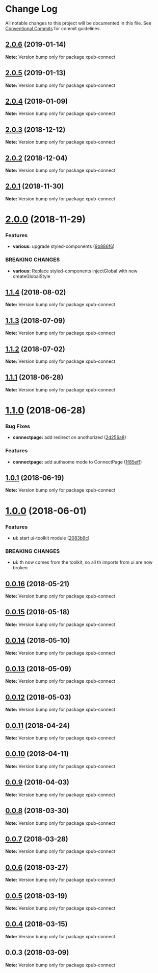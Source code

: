 # Change Log

All notable changes to this project will be documented in this file.
See [Conventional Commits](https://conventionalcommits.org) for commit guidelines.

## [2.0.6](https://gitlab.coko.foundation/pubsweet/pubsweet/compare/xpub-connect@2.0.5...xpub-connect@2.0.6) (2019-01-14)

**Note:** Version bump only for package xpub-connect





## [2.0.5](https://gitlab.coko.foundation/pubsweet/pubsweet/compare/xpub-connect@2.0.4...xpub-connect@2.0.5) (2019-01-13)

**Note:** Version bump only for package xpub-connect





## [2.0.4](https://gitlab.coko.foundation/pubsweet/pubsweet/compare/xpub-connect@2.0.3...xpub-connect@2.0.4) (2019-01-09)

**Note:** Version bump only for package xpub-connect





## [2.0.3](https://gitlab.coko.foundation/pubsweet/pubsweet/compare/xpub-connect@2.0.2...xpub-connect@2.0.3) (2018-12-12)

**Note:** Version bump only for package xpub-connect





## [2.0.2](https://gitlab.coko.foundation/pubsweet/pubsweet/compare/xpub-connect@2.0.1...xpub-connect@2.0.2) (2018-12-04)

**Note:** Version bump only for package xpub-connect





## [2.0.1](https://gitlab.coko.foundation/pubsweet/pubsweet/compare/xpub-connect@2.0.0...xpub-connect@2.0.1) (2018-11-30)

**Note:** Version bump only for package xpub-connect





# [2.0.0](https://gitlab.coko.foundation/pubsweet/pubsweet/compare/xpub-connect@1.1.4...xpub-connect@2.0.0) (2018-11-29)


### Features

* **various:** upgrade styled-components ([9b886f6](https://gitlab.coko.foundation/pubsweet/pubsweet/commit/9b886f6))


### BREAKING CHANGES

* **various:** Replace styled-components injectGlobal with new createGlobalStyle





<a name="1.1.4"></a>
## [1.1.4](https://gitlab.coko.foundation/pubsweet/pubsweet/compare/xpub-connect@1.1.3...xpub-connect@1.1.4) (2018-08-02)




**Note:** Version bump only for package xpub-connect

<a name="1.1.3"></a>
## [1.1.3](https://gitlab.coko.foundation/pubsweet/pubsweet/compare/xpub-connect@1.1.2...xpub-connect@1.1.3) (2018-07-09)




**Note:** Version bump only for package xpub-connect

<a name="1.1.2"></a>
## [1.1.2](https://gitlab.coko.foundation/pubsweet/pubsweet/compare/xpub-connect@1.1.1...xpub-connect@1.1.2) (2018-07-02)




**Note:** Version bump only for package xpub-connect

<a name="1.1.1"></a>
## [1.1.1](https://gitlab.coko.foundation/pubsweet/pubsweet/compare/xpub-connect@1.1.0...xpub-connect@1.1.1) (2018-06-28)




**Note:** Version bump only for package xpub-connect

<a name="1.1.0"></a>
# [1.1.0](https://gitlab.coko.foundation/pubsweet/pubsweet/compare/xpub-connect@1.0.1...xpub-connect@1.1.0) (2018-06-28)


### Bug Fixes

* **connectpage:** add redirect on anothorized ([2d256a8](https://gitlab.coko.foundation/pubsweet/pubsweet/commit/2d256a8))


### Features

* **connectpage:** add authsome mode to ConnectPage ([1f85eff](https://gitlab.coko.foundation/pubsweet/pubsweet/commit/1f85eff))




<a name="1.0.1"></a>
## [1.0.1](https://gitlab.coko.foundation/pubsweet/pubsweet/compare/xpub-connect@1.0.0...xpub-connect@1.0.1) (2018-06-19)




**Note:** Version bump only for package xpub-connect

<a name="1.0.0"></a>
# [1.0.0](https://gitlab.coko.foundation/pubsweet/pubsweet/compare/xpub-connect@0.0.16...xpub-connect@1.0.0) (2018-06-01)


### Features

* **ui:** start ui-toolkit module ([2083b9c](https://gitlab.coko.foundation/pubsweet/pubsweet/commit/2083b9c))


### BREAKING CHANGES

* **ui:** th now comes from the toolkit, so all th imports from ui are now broken




<a name="0.0.16"></a>
## [0.0.16](https://gitlab.coko.foundation/pubsweet/pubsweet/compare/xpub-connect@0.0.15...xpub-connect@0.0.16) (2018-05-21)




**Note:** Version bump only for package xpub-connect

<a name="0.0.15"></a>
## [0.0.15](https://gitlab.coko.foundation/pubsweet/pubsweet/compare/xpub-connect@0.0.14...xpub-connect@0.0.15) (2018-05-18)




**Note:** Version bump only for package xpub-connect

<a name="0.0.14"></a>
## [0.0.14](https://gitlab.coko.foundation/pubsweet/pubsweet/compare/xpub-connect@0.0.13...xpub-connect@0.0.14) (2018-05-10)




**Note:** Version bump only for package xpub-connect

<a name="0.0.13"></a>
## [0.0.13](https://gitlab.coko.foundation/pubsweet/pubsweet/compare/xpub-connect@0.0.12...xpub-connect@0.0.13) (2018-05-09)




**Note:** Version bump only for package xpub-connect

<a name="0.0.12"></a>
## [0.0.12](https://gitlab.coko.foundation/pubsweet/pubsweet/compare/xpub-connect@0.0.11...xpub-connect@0.0.12) (2018-05-03)




**Note:** Version bump only for package xpub-connect

<a name="0.0.11"></a>
## [0.0.11](https://gitlab.coko.foundation/pubsweet/pubsweet/compare/xpub-connect@0.0.10...xpub-connect@0.0.11) (2018-04-24)




**Note:** Version bump only for package xpub-connect

<a name="0.0.10"></a>
## [0.0.10](https://gitlab.coko.foundation/pubsweet/pubsweet/compare/xpub-connect@0.0.9...xpub-connect@0.0.10) (2018-04-11)




**Note:** Version bump only for package xpub-connect

<a name="0.0.9"></a>
## [0.0.9](https://gitlab.coko.foundation/pubsweet/pubsweet/compare/xpub-connect@0.0.8...xpub-connect@0.0.9) (2018-04-03)




**Note:** Version bump only for package xpub-connect

<a name="0.0.8"></a>
## [0.0.8](https://gitlab.coko.foundation/pubsweet/pubsweet/compare/xpub-connect@0.0.7...xpub-connect@0.0.8) (2018-03-30)




**Note:** Version bump only for package xpub-connect

<a name="0.0.7"></a>
## [0.0.7](https://gitlab.coko.foundation/pubsweet/pubsweet/compare/xpub-connect@0.0.6...xpub-connect@0.0.7) (2018-03-28)




**Note:** Version bump only for package xpub-connect

<a name="0.0.6"></a>
## [0.0.6](https://gitlab.coko.foundation/pubsweet/pubsweet/compare/xpub-connect@0.0.5...xpub-connect@0.0.6) (2018-03-27)




**Note:** Version bump only for package xpub-connect

<a name="0.0.5"></a>
## [0.0.5](https://gitlab.coko.foundation/pubsweet/pubsweet/compare/xpub-connect@0.0.4...xpub-connect@0.0.5) (2018-03-19)




**Note:** Version bump only for package xpub-connect

<a name="0.0.4"></a>
## [0.0.4](https://gitlab.coko.foundation/pubsweet/pubsweet/compare/xpub-connect@0.0.3...xpub-connect@0.0.4) (2018-03-15)




**Note:** Version bump only for package xpub-connect

<a name="0.0.3"></a>

## 0.0.3 (2018-03-09)

**Note:** Version bump only for package xpub-connect
